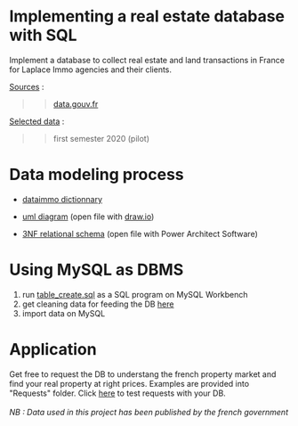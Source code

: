 # Implementing a real estate database with SQL
Implement a database to collect real estate and land transactions in France for Laplace Immo agencies and their clients.

<u>Sources</u> :
>> <a href="https://www.data.gouv.fr/fr/" target="_blank">data.gouv.fr</a>

<u> Selected data</u> :
>> first semester 2020 (pilot)


# Data modeling process

* <a href="https://github.com/donia-nefiz/Implementing-a-real-estate-database-with-SQL/blob/main/P3_nefiz_data_dictionnary_DATAIMMO.xlsx" target="_blank">dataimmo dictionnary</a>

* <a href="https://github.com/donia-nefiz/Implementing-a-real-estate-database-with-SQL/tree/main/P3_nefiz_UML_diagram_DATAIMMO" target="_blank">uml diagram</a> (open file with <a href="https://app.diagrams.net/">draw.io</a>)

* <a href="https://github.com/donia-nefiz/Implementing-a-real-estate-database-with-SQL/tree/main/P3_nefiz_conceptual_data_model_DATAIMMO" target="_blank">3NF relational schema</a> (open file with Power Architect Software)


# Using MySQL as DBMS
1. run <a href="https://github.com/donia-nefiz/Implementing-a-real-estate-database-with-SQL/tree/main/P3_nefiz_sql_tables_SGBD_DATAIMMO" target="_blank">table_create.sql</a> as a SQL program on MySQL Workbench
2. get cleaning data for feeding the DB <a href="https://github.com/donia-nefiz/Implementing-a-real-estate-database-with-SQL/blob/main/P3_nefiz_sql_tables_SGBD_DATAIMMO/table_create.sql" target="_blank">here</a>
3. import data on MySQL


# Application
Get free to request the DB to understang the french property market and find your real property at right prices.
Examples are provided into "Requests" folder. 
Click <a href="https://github.com/donia-nefiz/Implementing-a-real-estate-database-with-SQL/tree/main/Requests" target="_blank">here</a> to test requests with your DB.<br></br>
<i> NB : Data used in this project has been published by the french government</i>



